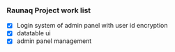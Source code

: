 ### Raunaq Project work list



- [x] Login system of admin panel with user id encryption 
- [x] datatable ui
- [x] admin panel management